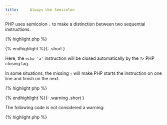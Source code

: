 ```yaml
---
title:     Always Use Semicolon
---
```


PHP uses semicolon `;` to make a distinction between two sequential instructions.

{% highlight php %}
<?php
$a = 'a';
echo $a;

{% endhighlight %}


There are a few situations where semicolon are not required, as another token will be used as instruction ending. For example :

{% highlight php %}
<?php echo 'a' ?>

{% endhighlight %}{: .short }


Here, the `echo 'a'` instruction will be closed automatically by the `?>` PHP closing tag.

In some situations, the missing `;` will make PHP starts the instruction on one line and finish on the next.

{% highlight php %}
<?php
$a = f() or
	// $a = b()      // This line was simply commented out
if ($condition) {}	// now the 'if' is depend on the f() call
	
echo 
print 'b';
// This will display b1

{% endhighlight %}


`continue` and `break` used to accept no value (which will default to 1) or the result of the next expression (up to PHP 5.4) :

{% highlight php %}
<?php
for ( $i = 0; $i < 5; ++$i )
{
    if ( $i == 2 )
        continue
    print "$i\n";
    // surprising result
}

{% endhighlight %}


There are quite some instructions that may overflow to the next line, like all operators and a number of language constructs:

* all operators (math, comparison, logical...)
* `echo`
* `print`
* `include` and `include_once`
* `require` and `require_once`
* `exit`

This rules doesn't require the adding of an extra semicolon when they are not needed.

{% highlight php %}
<?php
for ( $i = 0; $i < 5; ++$i ) { }; // useless semicolon

class x { }; // useless semicolon

{% endhighlight %}


It is recommended to make sure that all required semicolon are always set, even if they are not compulsory.

### Rule Details

The following patterns are considered warnings:

{% highlight php %}
<?php echo $a ?>
<?= 3 ?>

{% endhighlight %}{: .warning .short }


The following code is not considered a warning:

{% highlight php %}
<?php
include
	'/some/file.php';

{% endhighlight %}{: .ok }


### Further Reading

* [instruction-separation](http://php.net/language.basic-syntax.instruction-separation)

